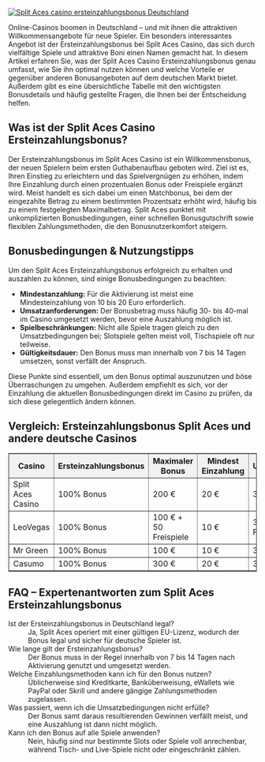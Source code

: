 [![Split Aces casino ersteinzahlungsbonus Deutschland](https://123-caf.pages.dev/gitsignup.png)](https://vrmoo.ru/Bt82HjjY)

<div>     <p>Online-Casinos boomen in Deutschland – und mit ihnen die attraktiven Willkommensangebote für neue Spieler. Ein besonders interessantes Angebot ist der Ersteinzahlungsbonus bei Split Aces Casino, das sich durch vielfältige Spiele und attraktive Boni einen Namen gemacht hat. In diesem Artikel erfahren Sie, was der Split Aces Casino Ersteinzahlungsbonus genau umfasst, wie Sie ihn optimal nutzen können und welche Vorteile er gegenüber anderen Bonusangeboten auf dem deutschen Markt bietet. Außerdem gibt es eine übersichtliche Tabelle mit den wichtigsten Bonusdetails und häufig gestellte Fragen, die Ihnen bei der Entscheidung helfen.</p>        <h2>Was ist der Split Aces Casino Ersteinzahlungsbonus?</h2>     <p>Der Ersteinzahlungsbonus im Split Aces Casino ist ein Willkommensbonus, der neuen Spielern beim ersten Guthabenaufbau geboten wird. Ziel ist es, Ihren Einstieg zu erleichtern und das Spielvergnügen zu erhöhen, indem Ihre Einzahlung durch einen prozentualen Bonus oder Freispiele ergänzt wird. Meist handelt es sich dabei um einen Matchbonus, bei dem der eingezahlte Betrag zu einem bestimmten Prozentsatz erhöht wird, häufig bis zu einem festgelegten Maximalbetrag. Split Aces punktet mit unkomplizierten Bonusbedingungen, einer schnellen Bonusgutschrift sowie flexiblen Zahlungsmethoden, die den Bonusnutzerkomfort steigern.</p>        <h2>Bonusbedingungen & Nutzungstipps</h2>     <p>Um den Split Aces Ersteinzahlungsbonus erfolgreich zu erhalten und auszahlen zu können, sind einige Bonusbedingungen zu beachten:</p>      <ul>       <li><strong>Mindestanzahlung:</strong> Für die Aktivierung ist meist eine Mindesteinzahlung von 10 bis 20 Euro erforderlich.</li>       <li><strong>Umsatzanforderungen:</strong> Der Bonusbetrag muss häufig 30- bis 40-mal im Casino umgesetzt werden, bevor eine Auszahlung möglich ist.</li>       <li><strong>Spielbeschränkungen:</strong> Nicht alle Spiele tragen gleich zu den Umsatzbedingungen bei; Slotspiele gelten meist voll, Tischspiele oft nur teilweise.</li>       <li><strong>Gültigkeitsdauer:</strong> Den Bonus muss man innerhalb von 7 bis 14 Tagen umsetzen, sonst verfällt der Anspruch.</li>     </ul>        <p>Diese Punkte sind essentiell, um den Bonus optimal auszunutzen und böse Überraschungen zu umgehen. Außerdem empfiehlt es sich, vor der Einzahlung die aktuellen Bonusbedingungen direkt im Casino zu prüfen, da sich diese gelegentlich ändern können.</p>        <h2>Vergleich: Ersteinzahlungsbonus Split Aces und andere deutsche Casinos</h2>        <table border="1" cellpadding="8" cellspacing="0" style="border-collapse: collapse; width: 100%;">       <thead>         <tr style="background-color: #f2f2f2;">           <th>Casino</th>           <th>Ersteinzahlungsbonus</th>           <th>Maximaler Bonus</th>           <th>Mindest Einzahlung</th>           <th>Umsatzbedingungen</th>           <th>Bonusart</th>         </tr>       </thead>       <tbody>         <tr>           <td>Split Aces Casino</td>           <td>100% Bonus</td>           <td>200 €</td>           <td>20 €</td>           <td>35x Bonus</td>           <td>Matchbonus</td>         </tr>         <tr>           <td>LeoVegas</td>           <td>100% Bonus</td>           <td>100 € + 50 Freispiele</td>           <td>10 €</td>           <td>35x Bonus + Freispiele</td>           <td>Matchbonus + Freispiele</td>         </tr>         <tr>           <td>Mr Green</td>           <td>100% Bonus</td>           <td>100 €</td>           <td>10 €</td>           <td>35x Bonus</td>           <td>Matchbonus</td>         </tr>         <tr>           <td>Casumo</td>           <td>100% Bonus</td>           <td>300 €</td>           <td>20 €</td>           <td>30x Bonus</td>           <td>Matchbonus</td>         </tr>       </tbody>     </table>        <h2>FAQ – Expertenantworten zum Split Aces Ersteinzahlungsbonus</h2>     <dl>       <dt>Ist der Ersteinzahlungsbonus in Deutschland legal?</dt>       <dd>Ja, Split Aces operiert mit einer gültigen EU-Lizenz, wodurch der Bonus legal und sicher für deutsche Spieler ist.</dd>          <dt>Wie lange gilt der Ersteinzahlungsbonus?</dt>       <dd>Der Bonus muss in der Regel innerhalb von 7 bis 14 Tagen nach Aktivierung genutzt und umgesetzt werden.</dd>          <dt>Welche Einzahlungsmethoden kann ich für den Bonus nutzen?</dt>       <dd>Üblicherweise sind Kreditkarte, Banküberweisung, eWallets wie PayPal oder Skrill und andere gängige Zahlungsmethoden zugelassen.</dd>          <dt>Was passiert, wenn ich die Umsatzbedingungen nicht erfülle?</dt>       <dd>Der Bonus samt daraus resultierenden Gewinnen verfällt meist, und eine Auszahlung ist dann nicht möglich.</dd>          <dt>Kann ich den Bonus auf alle Spiele anwenden?</dt>       <dd>Nein, häufig sind nur bestimmte Slots oder Spiele voll anrechenbar, während Tisch- und Live-Spiele nicht oder eingeschränkt zählen.</dd>     </dl>   </div>